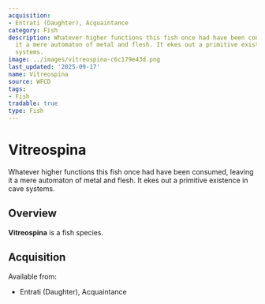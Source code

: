 ```yaml
---
acquisition:
- Entrati (Daughter), Acquaintance
category: Fish
description: Whatever higher functions this fish once had have been consumed, leaving
  it a mere automaton of metal and flesh. It ekes out a primitive existence in cave
  systems.
image: ../images/vitreospina-c6c179e43d.png
last_updated: '2025-09-17'
name: Vitreospina
source: WFCD
tags:
- Fish
tradable: true
type: Fish
---
```


# Vitreospina

Whatever higher functions this fish once had have been consumed, leaving it a mere automaton of metal and flesh. It ekes out a primitive existence in cave systems.

## Overview

**Vitreospina** is a fish species.

## Acquisition

Available from:
- Entrati (Daughter), Acquaintance

